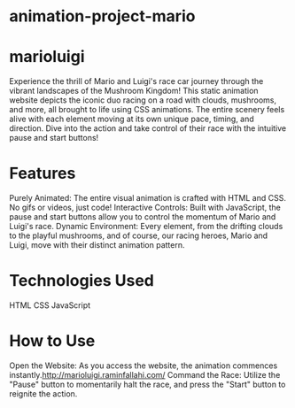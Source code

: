 # animation-project-mario

# marioluigi
Experience the thrill of Mario and Luigi's race car journey through the vibrant landscapes of the Mushroom Kingdom! This static animation website depicts the iconic duo racing on a road with clouds, mushrooms, and more, all brought to life using CSS animations. The entire scenery feels alive with each element moving at its own unique pace, timing, and direction. Dive into the action and take control of their race with the intuitive pause and start buttons!

# Features
Purely Animated: The entire visual animation is crafted with HTML and CSS. No gifs or videos, just code!
Interactive Controls: Built with JavaScript, the pause and start buttons allow you to control the momentum of Mario and Luigi's race.
Dynamic Environment: Every element, from the drifting clouds to the playful mushrooms, and of course, our racing heroes, Mario and Luigi, move with their distinct animation pattern.

# Technologies Used
HTML
CSS
JavaScript
# How to Use
Open the Website: As you access the website, the animation commences instantly.http://marioluigi.raminfallahi.com/
Command the Race: Utilize the "Pause" button to momentarily halt the race, and press the "Start" button to reignite the action.

